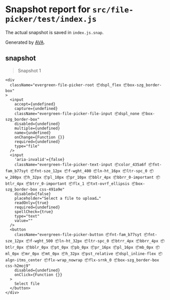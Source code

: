 # Snapshot report for `src/file-picker/test/index.js`

The actual snapshot is saved in `index.js.snap`.

Generated by [AVA](https://ava.li).

## snapshot

> Snapshot 1

    <div
      className="evergreen-file-picker-root 📦dspl_flex 📦box-szg_border-box"
    >
      <input
        accept={undefined}
        capture={undefined}
        className="evergreen-file-picker-file-input 📦dspl_none 📦box-szg_border-box"
        disabled={undefined}
        multiple={undefined}
        name={undefined}
        onChange={Function {}}
        required={undefined}
        type="file"
      />
      <input
        'aria-invalid'={false}
        className="evergreen-file-picker-text-input 📦color_435a6f 📦fnt-fam_b77syt 📦fnt-sze_12px 📦f-wght_400 📦ln-ht_16px 📦ltr-spc_0 📦w_280px 📦h_32px 📦pl_10px 📦pr_10px 📦bblr_4px 📦bbrr_0-important 📦btlr_4px 📦btrr_0-important 📦flx_1 📦txt-ovrf_ellipsis 📦box-szg_border-box css-491a9e"
        disabled={false}
        placeholder="Select a file to upload…"
        readOnly={true}
        required={undefined}
        spellCheck={true}
        type="text"
        value=""
      />
      <button
        className="evergreen-file-picker-button 📦fnt-fam_b77syt 📦fnt-sze_12px 📦f-wght_500 📦ln-ht_32px 📦ltr-spc_0 📦btrr_4px 📦bbrr_4px 📦btlr_0px 📦bblr_0px 📦pt_0px 📦pb_0px 📦pr_16px 📦pl_16px 📦mb_0px 📦ml_0px 📦mr_0px 📦mt_0px 📦h_32px 📦pst_relative 📦dspl_inline-flex 📦algn-itms_center 📦flx-wrap_nowrap 📦flx-srnk_0 📦box-szg_border-box css-h2moj9"
        disabled={undefined}
        onClick={Function {}}
      >
        Select file
      </button>
    </div>
